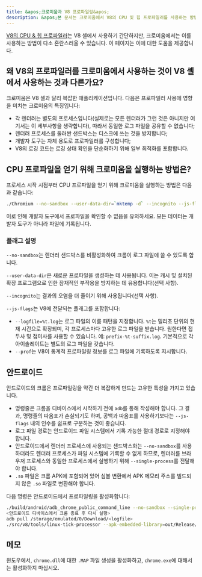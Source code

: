 ```yaml
---
title: &apos;크로미움과 V8 프로파일링&apos;
description: &apos;본 문서는 크로미움에서 V8의 CPU 및 힙 프로파일러를 사용하는 방법에 대해 설명합니다.&apos;
---
```

[V8의 CPU & 힙 프로파일러](/docs/profile)는 V8 셸에서 사용하기 간단하지만, 크로미움에서는 이를 사용하는 방법이 다소 혼란스러울 수 있습니다. 이 페이지는 이에 대한 도움을 제공합니다.

## 왜 V8의 프로파일러를 크로미움에서 사용하는 것이 V8 셸에서 사용하는 것과 다른가요?

크로미움은 V8 셸과 달리 복잡한 애플리케이션입니다. 다음은 프로파일러 사용에 영향을 미치는 크로미움의 특징입니다:

- 각 렌더러는 별도의 프로세스입니다(실제로는 모든 렌더러가 그런 것은 아니지만 여기서는 이 세부사항을 생략합니다), 따라서 동일한 로그 파일을 공유할 수 없습니다;
- 렌더러 프로세스를 둘러싼 샌드박스는 디스크에 쓰는 것을 방지합니다;
- 개발자 도구는 자체 용도로 프로파일러를 구성합니다;
- V8의 로깅 코드는 로깅 상태 확인을 단순화하기 위해 일부 최적화를 포함합니다.

## CPU 프로파일을 얻기 위해 크로미움을 실행하는 방법은?

프로세스 시작 시점부터 CPU 프로파일을 얻기 위해 크로미움을 실행하는 방법은 다음과 같습니다:

```bash
./Chromium --no-sandbox --user-data-dir=`mktemp -d` --incognito --js-flags=&apos;--prof&apos;
```

이로 인해 개발자 도구에서 프로파일을 확인할 수 없음을 유의하세요. 모든 데이터는 개발자 도구가 아니라 파일에 기록됩니다.

### 플래그 설명

`--no-sandbox`는 렌더러 샌드박스를 비활성화하여 크롬이 로그 파일에 쓸 수 있도록 합니다.

`--user-data-dir`은 새로운 프로파일을 생성하는 데 사용됩니다. 이는 캐시 및 설치된 확장 프로그램으로 인한 잠재적인 부작용을 방지하는 데 유용합니다(선택 사항).

`--incognito`는 결과의 오염을 더 줄이기 위해 사용됩니다(선택 사항).

`--js-flags`는 V8에 전달되는 플래그를 포함합니다:

- `--logfile=%t.log`는 로그 파일의 이름 패턴을 지정합니다. `%t`는 밀리초 단위의 현재 시간으로 확장되며, 각 프로세스마다 고유한 로그 파일을 받습니다. 원한다면 접두사 및 접미사를 사용할 수 있습니다. 예: `prefix-%t-suffix.log`. 기본적으로 각 아이솔레이트는 별도의 로그 파일을 갖습니다.
- `--prof`는 V8이 통계적 프로파일링 정보를 로그 파일에 기록하도록 지시합니다.

## 안드로이드

안드로이드의 크롬은 프로파일링을 약간 더 복잡하게 만드는 고유한 특성을 가지고 있습니다.

- 명령줄은 크롬을 디바이스에서 시작하기 전에 `adb`를 통해 작성해야 합니다. 그 결과, 명령줄의 따옴표가 손실되기도 하며, 공백과 따옴표를 사용하기보다는 `--js-flags` 내의 인수를 쉼표로 구분하는 것이 좋습니다.
- 로그 파일 경로는 안드로이드 파일 시스템에서 기록 가능한 절대 경로로 지정해야 합니다.
- 안드로이드에서 렌더러 프로세스에 사용되는 샌드박스화는 `--no-sandbox`를 사용하더라도 렌더러 프로세스가 파일 시스템에 기록할 수 없게 하므로, 렌더러를 브라우저 프로세스와 동일한 프로세스에서 실행하기 위해 `--single-process`를 전달해야 합니다.
- `.so` 파일은 크롬 APK에 포함되어 있어 심볼 변환에서 APK 메모리 주소를 빌드되지 않은 `.so` 파일로 변환해야 합니다.

다음 명령은 안드로이드에서 프로파일링을 활성화합니다:

```bash
./build/android/adb_chrome_public_command_line --no-sandbox --single-process --js-flags=&apos;--logfile=/storage/emulated/0/Download/%t.log,--prof&apos;
<안드로이드 디바이스에서 크롬 종료 후 다시 실행>
adb pull /storage/emulated/0/Download/<logfile>
./src/v8/tools/linux-tick-processor --apk-embedded-library=out/Release/lib.unstripped/libchrome.so --preprocess <logfile>
```

## 메모

윈도우에서, `chrome.dll`에 대한 `.MAP` 파일 생성을 활성화하고, `chrome.exe`에 대해서는 활성화하지 마십시오.

